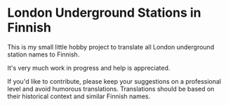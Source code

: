 # London Underground Stations in Finnish

This is my small little hobby project to translate all London underground station names to Finnish.

It's very much work in progress and help is appreciated.

If you'd like to contribute, please keep your suggestions on a professional level and avoid humorous translations. Translations should be based on their historical context and similar Finnish names.
